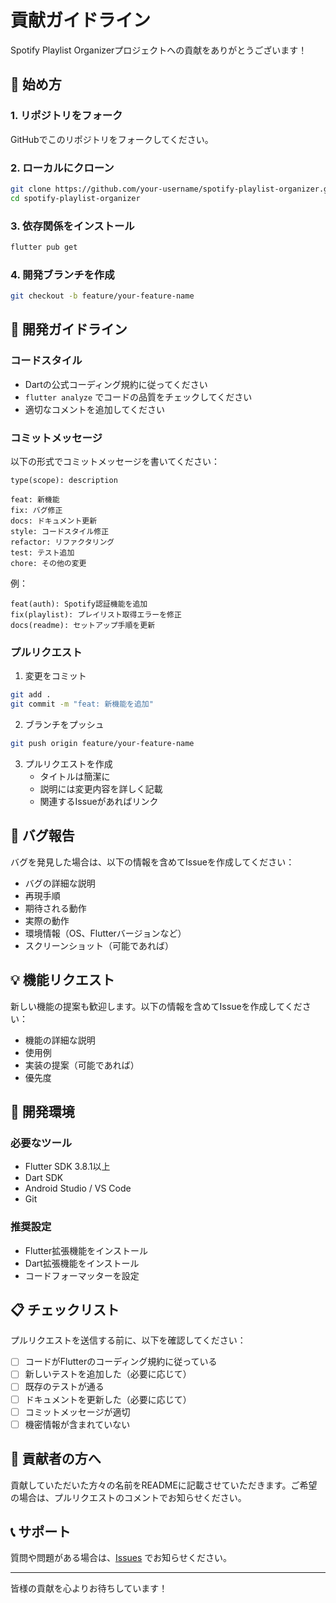 # 貢献ガイドライン

Spotify Playlist Organizerプロジェクトへの貢献をありがとうございます！

## 🚀 始め方

### 1. リポジトリをフォーク

GitHubでこのリポジトリをフォークしてください。

### 2. ローカルにクローン

```bash
git clone https://github.com/your-username/spotify-playlist-organizer.git
cd spotify-playlist-organizer
```

### 3. 依存関係をインストール

```bash
flutter pub get
```

### 4. 開発ブランチを作成

```bash
git checkout -b feature/your-feature-name
```

## 📝 開発ガイドライン

### コードスタイル

- Dartの公式コーディング規約に従ってください
- `flutter analyze` でコードの品質をチェックしてください
- 適切なコメントを追加してください

### コミットメッセージ

以下の形式でコミットメッセージを書いてください：

```
type(scope): description

feat: 新機能
fix: バグ修正
docs: ドキュメント更新
style: コードスタイル修正
refactor: リファクタリング
test: テスト追加
chore: その他の変更
```

例：
```
feat(auth): Spotify認証機能を追加
fix(playlist): プレイリスト取得エラーを修正
docs(readme): セットアップ手順を更新
```

### プルリクエスト

1. 変更をコミット
```bash
git add .
git commit -m "feat: 新機能を追加"
```

2. ブランチをプッシュ
```bash
git push origin feature/your-feature-name
```

3. プルリクエストを作成
   - タイトルは簡潔に
   - 説明には変更内容を詳しく記載
   - 関連するIssueがあればリンク

## 🐛 バグ報告

バグを発見した場合は、以下の情報を含めてIssueを作成してください：

- バグの詳細な説明
- 再現手順
- 期待される動作
- 実際の動作
- 環境情報（OS、Flutterバージョンなど）
- スクリーンショット（可能であれば）

## 💡 機能リクエスト

新しい機能の提案も歓迎します。以下の情報を含めてIssueを作成してください：

- 機能の詳細な説明
- 使用例
- 実装の提案（可能であれば）
- 優先度

## 🔧 開発環境

### 必要なツール

- Flutter SDK 3.8.1以上
- Dart SDK
- Android Studio / VS Code
- Git

### 推奨設定

- Flutter拡張機能をインストール
- Dart拡張機能をインストール
- コードフォーマッターを設定

## 📋 チェックリスト

プルリクエストを送信する前に、以下を確認してください：

- [ ] コードがFlutterのコーディング規約に従っている
- [ ] 新しいテストを追加した（必要に応じて）
- [ ] 既存のテストが通る
- [ ] ドキュメントを更新した（必要に応じて）
- [ ] コミットメッセージが適切
- [ ] 機密情報が含まれていない

## 🎉 貢献者の方へ

貢献していただいた方々の名前をREADMEに記載させていただきます。ご希望の場合は、プルリクエストのコメントでお知らせください。

## 📞 サポート

質問や問題がある場合は、[Issues](https://github.com/your-username/spotify-playlist-organizer/issues) でお知らせください。

---

皆様の貢献を心よりお待ちしています！ 